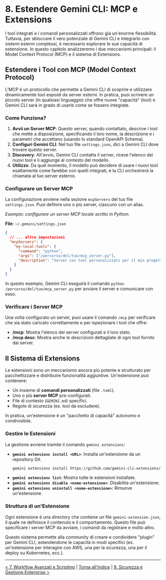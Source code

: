 # 8. Estendere Gemini CLI: MCP e Extensions

I tool integrati e i comandi personalizzati offrono già un'enorme flessibilità. Tuttavia, per sbloccare il vero potenziale di Gemini CLI e integrarlo con sistemi esterni complessi, è necessario esplorare le sue capacità di estensione. In questo capitolo analizzeremo i due meccanismi principali: il Model Context Protocol (MCP) e il sistema di Extensions.

## Estendere i Tool con MCP (Model Context Protocol)

L'MCP è un protocollo che permette a Gemini CLI di scoprire e utilizzare dinamicamente tool esposti da server esterni. In pratica, puoi scrivere un piccolo server (in qualsiasi linguaggio) che offre nuove "capacità" (tool) e Gemini CLI sarà in grado di usarle come se fossero integrate.

### Come Funziona?

1.  **Avvii un Server MCP**: Questo server, quando contattato, descrive i tool che mette a disposizione, specificando il loro nome, la descrizione e i parametri che accettano (usando lo standard OpenAPI Schema).
2.  **Configuri Gemini CLI**: Nel tuo file `settings.json`, dici a Gemini CLI dove trovare questo server.
3.  **Discovery**: All'avvio, Gemini CLI contatta il server, riceve l'elenco dei nuovi tool e li aggiunge al contesto del modello.
4.  **Utilizzo**: Da quel momento, il modello può decidere di usare i nuovi tool esattamente come farebbe con quelli integrati, e la CLI orchestrerà la chiamata al tuo server esterno.

### Configurare un Server MCP

La configurazione avviene nella sezione `mcpServers` del tuo file `settings.json`. Puoi definire uno o più server, ciascuno con un alias.

_Esempio: configurare un server MCP locale scritto in Python._

**File**: `~/.gemini/settings.json`

```json
{
  // ... altre impostazioni
  "mcpServers": {
    "my-local-tools": {
      "command": "python",
      "args": ["/percorso/del/tuo/mcp_server.py"],
      "description": "Server con tool personalizzati per il mio progetto."
    }
  }
}
```

In questo esempio, Gemini CLI eseguirà il comando `python /percorso/del/tuo/mcp_server.py` per avviare il server e comunicare con esso.

### Verificare i Server MCP

Una volta configurato un server, puoi usare il comando `/mcp` per verificare che sia stato caricato correttamente e per ispezionare i tool che offre:

- **/mcp**: Mostra l'elenco dei server configurati e il loro stato.
- **/mcp desc**: Mostra anche le descrizioni dettagliate di ogni tool fornito dai server.

## Il Sistema di Extensions

Le estensioni sono un meccanismo ancora più potente e strutturato per pacchettizzare e distribuire funzionalità aggiuntive. Un'estensione può contenere:

- Un insieme di **comandi personalizzati** (file `.toml`).
- Uno o più **server MCP** pre-configurati.
- File di contesto (`GEMINI.md`) specifici.
- Regole di sicurezza (es. tool da escludere).

In pratica, un'estensione è un "pacchetto di capacità" autonomo e condivisibile.

### Gestire le Estensioni

La gestione avviene tramite il comando `gemini extensions`:

- **`gemini extensions install <URL>`**: Installa un'estensione da un repository Git.
  ```bash
  gemini extensions install https://github.com/gemini-cli-extensions/security
  ```
- **`gemini extensions list`**: Mostra tutte le estensioni installate.
- **`gemini extensions disable <nome-estensione>`**: Disabilita un'estensione.
- **`gemini extensions uninstall <nome-estensione>`**: Rimuove un'estensione.

### Struttura di un'Estensione

Ogni estensione è una directory che contiene un file `gemini-extension.json`, il quale ne definisce il contenuto e il comportamento. Questo file può specificare i server MCP da avviare, i comandi da registrare e molto altro.

Questo sistema permette alla community di creare e condividere "plugin" per Gemini CLI, estendendone le capacità in modi specifici (es. un'estensione per interagire con AWS, una per la sicurezza, una per il deploy su Kubernetes, ecc.).

---

[< 7. Workflow Avanzati e Scripting](./07-workflow-avanzati-e-scripting.md) | [Torna all'Indice](./index.md) | [9. Sicurezza e Gestione Enterprise >](./09-sicurezza-e-gestione-enterprise.md)
